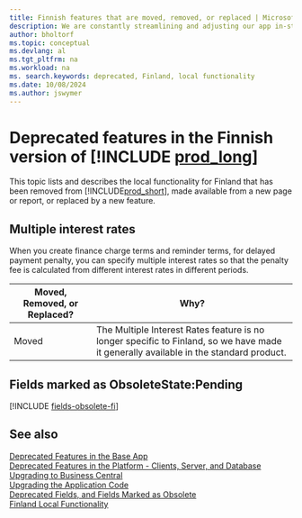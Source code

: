 ```yaml
---
title: Finnish features that are moved, removed, or replaced | Microsoft Docs
description: We are constantly streamlining and adjusting our app in-step with market developments. Read about the features for Finland that we have moved, removed, or replaced.
author: bholtorf
ms.topic: conceptual
ms.devlang: al
ms.tgt_pltfrm: na
ms.workload: na
ms. search.keywords: deprecated, Finland, local functionality
ms.date: 10/08/2024
ms.author: jswymer
---
```


# Deprecated features in the Finnish version of [!INCLUDE [prod_long](../developer/includes/prod_long.md)]
This topic lists and describes the local functionality for Finland that has been removed from [!INCLUDE[prod_short](../developer/includes/prod_short.md)], made available from a new page or report, or replaced by a new feature.

## Multiple interest rates
When you create finance charge terms and reminder terms, for delayed payment penalty, you can specify multiple interest rates so that the penalty fee is calculated from different interest rates in different periods.

|Moved, Removed, or Replaced?|Why?|
|----|----|
|Moved| The Multiple Interest Rates feature is no longer specific to Finland, so we have made it generally available in the standard product. |

## Fields marked as ObsoleteState:Pending

[!INCLUDE [fields-obsolete-fi](../includes/fields-obsolete-fi.md)]

## See also

[Deprecated Features in the Base App](deprecated-features-w1.md)  
[Deprecated Features in the Platform - Clients, Server, and Database](deprecated-features-platform.md)  
[Upgrading to Business Central](upgrading-to-business-central.md)  
[Upgrading the Application Code](upgrading-the-application-code.md)  
[Deprecated Fields, and Fields Marked as Obsolete](deprecated-fields.md)  
[Finland Local Functionality](/dynamics365/business-central/LocalFunctionality/Finland/finland-local-functionality)  
